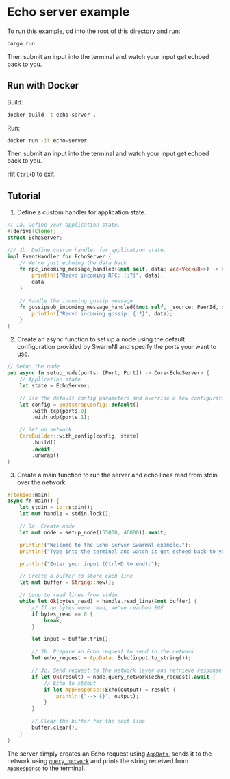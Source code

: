 # Echo server example

To run this example, cd into the root of this directory and run:

```bash
cargo run
```
 
Then submit an input into the terminal and watch your input get echoed back to you.

## Run with Docker

Build:

```bash
docker build -t echo-server .
```

Run:

```bash
docker run -it echo-server
```

Then submit an input into the terminal and watch your input get echoed back to you.

Hit `Ctrl+D` to exit.

## Tutorial

1. Define a custom handler for application state.

```rust
// 1a. Define your application state.
#[derive(Clone)]
struct EchoServer;

/// 1b. Define custom handler for application state.
impl EventHandler for EchoServer {
	// We're just echoing the data back
	fn rpc_incoming_message_handled(&mut self, data: Vec<Vec<u8>>) -> Vec<Vec<u8>> {
		println!("Recvd incoming RPC: {:?}", data);
		data
	}

	// Handle the incoming gossip message
	fn gossipsub_incoming_message_handled(&mut self, _source: PeerId, data: Vec<String>) {
		println!("Recvd incoming gossip: {:?}", data);
	}
}
```

2. Create an async function to set up a node using the default configuration provided by SwarmNl and specify the ports your want to use.

```rust
// Setup the node
pub async fn setup_node(ports: (Port, Port)) -> Core<EchoServer> {
	// Application state
	let state = EchoServer;

	// Use the default config parameters and override a few configurations e.g ports, keypair
	let config = BootstrapConfig::default()
		.with_tcp(ports.0)
		.with_udp(ports.1);

	// Set up network
	CoreBuilder::with_config(config, state)
		.build()
		.await
		.unwrap()
}
```

3. Create a main function to run the server and echo lines read from stdin over the network.

```rust
#[tokio::main]
async fn main() {
	let stdin = io::stdin();
	let mut handle = stdin.lock();

	// 3a. Create node
	let mut node = setup_node((55000, 46000)).await;

	println!("Welcome to the Echo-Server SwarmNl example.");
	println!("Type into the terminal and watch it get echoed back to you.");

	println!("Enter your input (Ctrl+D to end):");

	// Create a buffer to store each line
	let mut buffer = String::new();

	// Loop to read lines from stdin
	while let Ok(bytes_read) = handle.read_line(&mut buffer) {
		// If no bytes were read, we've reached EOF
		if bytes_read == 0 {
			break;
		}

		let input = buffer.trim();

		// 3b. Prepare an Echo request to send to the network
		let echo_request = AppData::Echo(input.to_string());

		// 3c. Send request to the network layer and retrieve response
		if let Ok(result) = node.query_network(echo_request).await {
			// Echo to stdout
			if let AppResponse::Echo(output) = result {
				println!("--> {}", output);
			}
		}

		// Clear the buffer for the next line
		buffer.clear();
	}
}
```

The server simply creates an Echo request using [`AppData`](https://algorealminc.github.io/SwarmNL/swarm_nl/core/enum.AppData.html#variant.Echo), sends it to the network using [`query_network`](https://algorealminc.github.io/SwarmNL/swarm_nl/core/struct.Core.html#method.query_network) and prints the string received from [`AppResponse`](https://algorealminc.github.io/SwarmNL/swarm_nl/core/enum.AppResponse.html#variant.Echo) to the terminal.